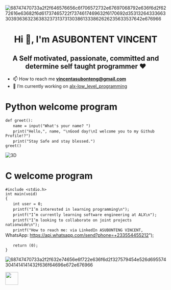 ![68747470733a2f2f646576656c6f706572732e67697068792e636f6d2f6272616e63682f6d61737465722f7374617469632f6170692d35313264333663303936363236383237313731303861333862626235633537642e676966](https://user-images.githubusercontent.com/109989332/199601473-6b9d1773-eea3-4a5d-9ad0-33a61e96a11e.gif)

<h1 align="center">Hi 👋, I'm ASUBONTENT VINCENT</h1>
<h2 align="center">A Self motivated, passionate, committed and determine self taught programmer ❤️</h3>

- 📫 How to reach me **vincentasubonteng@gmail.com**
- 🔭 I’m currently working on [alx-low_level_programming](https://github.com/SirRoll93/alx-low_level_programming)

# Python welcome program
`def greet():`\
&nbsp;&nbsp;&nbsp;&nbsp;&nbsp;&nbsp;`name = input("What's your name? ")`\
&nbsp;&nbsp;&nbsp;&nbsp;&nbsp;&nbsp;`print("Hello,", name, "\nGood day!\nI welcome you to my Github Profile!?")`\
&nbsp;&nbsp;&nbsp;&nbsp;&nbsp;&nbsp;`print("Stay Safe and stay blessed.")`\
`greet()`

![3D](https://user-images.githubusercontent.com/109989332/193680413-84a06651-ee66-4a84-9d0c-e620728fb861.jpg)

# C welcome program

`#include <stdio.h>`\
`int main(void)`\
`{`\
&nbsp;&nbsp;&nbsp;&nbsp;&nbsp;&nbsp;`int user = 0;`\
&nbsp;&nbsp;&nbsp;&nbsp;&nbsp;&nbsp;`printf("I’m interested in learning programming\n");`\
&nbsp;&nbsp;&nbsp;&nbsp;&nbsp;&nbsp;`printf("I’m currently learning software engineering at ALX\n");`\
&nbsp;&nbsp;&nbsp;&nbsp;&nbsp;&nbsp;`printf("I’m looking to collaborate on joint projects nationwide\n");`\
&nbsp;&nbsp;&nbsp;&nbsp;&nbsp;&nbsp;`printf("How to reach me: via LinkedIn ASUBONTENG VINCENT,` WhatsApp: https://api.whatsapp.com/send?phone=+233554455212");

&nbsp;&nbsp;&nbsp;&nbsp;&nbsp;&nbsp;`return (0);`\
`}`

![68747470733a2f2f632e74656e6f722e636f6d2f327579454e526d6955743041414141432f636f64696e672e676966](https://user-images.githubusercontent.com/109989332/199601569-04aada65-e536-44c8-ba8d-5f94c67c571b.gif)

<img src="![+234 905 209 3567 20220925_134053](https://user-images.githubusercontent.com/109989332/193684126-32e0c829-8f03-43b2-9125-a493a2c36d15.jpg)" width="40" height="40"/> </a>


<!---
This is my personal README repo
--->
